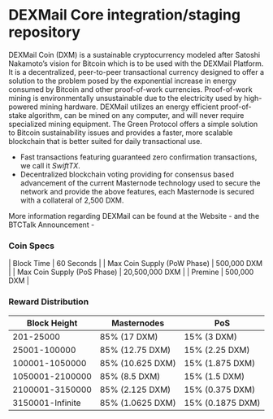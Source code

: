 DEXMail Core integration/staging repository
=================================================

DEXMail Coin (DXM) is a sustainable cryptocurrency modeled after Satoshi Nakamoto’s vision for Bitcoin which is to be used with the DEXMail Platform. It is a decentralized, peer-to-peer transactional currency designed to offer a solution to the problem posed by the exponential increase in energy consumed by Bitcoin and other proof-of-work currencies. Proof-of-work mining is environmentally unsustainable due to the electricity used by high-powered mining hardware. DEXMail utilizes an energy efficient proof-of-stake algorithm, can be mined on any computer, and will never require specialized mining equipment. The Green Protocol offers a simple solution to Bitcoin sustainability issues and provides a faster, more scalable blockchain that is better suited for daily transactional use.

- Fast transactions featuring guaranteed zero confirmation transactions, we call it _SwiftTX_.
- Decentralized blockchain voting providing for consensus based advancement of the current Masternode
  technology used to secure the network and provide the above features, each Masternode is secured
  with a collateral of 2,500 DXM.

More information regarding DEXMail can be found at the Website - and the BTCTalk Announcement -

### Coin Specs
| Block Time                  | 60 Seconds      |
| Max Coin Supply (PoW Phase) | 500,000 DXM     |
| Max Coin Supply (PoS Phase) | 20,500,000 DXM  |
| Premine                     | 500,000 DXM     |

### Reward Distribution

| **Block Height** | **Masternodes**  | **PoS**          |
|------------------|------------------|------------------|
| 201-25000        | 85% (17 DXM)     | 15% (3 DXM)      |
| 25001-100000     | 85% (12.75 DXM)  | 15% (2.25 DXM)   |
| 100001-1050000   | 85% (10.625 DXM) | 15% (1.875 DXM)  |
| 1050001-2100000  | 85% (8.5 DXM)    | 15% (1.5 DXM)    |
| 2100001-3150000  | 85% (2.125 DXM)  | 15% (0.375 DXM)  |
| 3150001-Infinite | 85% (1.0625 DXM) | 15% (0.1875 DXM) |
